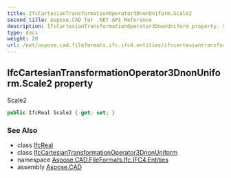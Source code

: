 ```yaml
---
title: IfcCartesianTransformationOperator3DnonUniform.Scale2
second_title: Aspose.CAD for .NET API Reference
description: IfcCartesianTransformationOperator3DnonUniform property. Scale2
type: docs
weight: 20
url: /net/aspose.cad.fileformats.ifc.ifc4.entities/ifccartesiantransformationoperator3dnonuniform/scale2/
---
```

## IfcCartesianTransformationOperator3DnonUniform.Scale2 property

Scale2

```csharp
public IfcReal Scale2 { get; set; }
```

### See Also

* class [IfcReal](../../../aspose.cad.fileformats.ifc.ifc4.types/ifcreal/)
* class [IfcCartesianTransformationOperator3DnonUniform](../)
* namespace [Aspose.CAD.FileFormats.Ifc.IFC4.Entities](../../ifccartesiantransformationoperator3dnonuniform/)
* assembly [Aspose.CAD](../../../)


